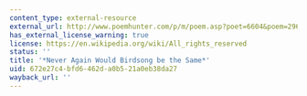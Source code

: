 ```yaml
---
content_type: external-resource
external_url: http://www.poemhunter.com/p/m/poem.asp?poet=6604&poem=29664
has_external_license_warning: true
license: https://en.wikipedia.org/wiki/All_rights_reserved
status: ''
title: '*Never Again Would Birdsong be the Same*'
uid: 672e27c4-bfd6-462d-a0b5-21a0eb38da27
wayback_url: ''
---
```

